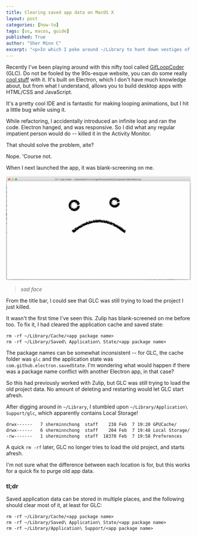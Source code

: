 ```yaml
---
title: Clearing saved app data on MacOS X
layout: post
categories: [how-to]
tags: [os, macos, guide]
published: True
author: "Sher Minn C"
excerpt: "<p>In which I poke around ~/Library to hunt down vestiges of saved app data to stop GifLoopCoder from hanging on me.</p>"
---
```


Recently I've been playing around with this nifty tool called [GifLoopCoder](http://www.gifloopcoder.com/) (GLC). Do not be fooled by the 90s-esque website, you can do some really [cool stuff](https://twitter.com/search?q=%23gifloopcoder&src=typd) with it. It's built on Electron, which I don't have much knowledge about, but from what I understand, allows you to build desktop apps with HTML/CSS and JavaScript. 

It's a pretty cool IDE and is fantastic for making looping animations, but I hit a little bug while using it. 

While refactoring, I accidentally introduced an infinite loop and ran the code. Electron hanged, and was responsive. So I did what any regular impatient person would do -- killed it in the Activity Monitor.

That should solve the problem, aite?

Nope. 'Course not.

When I next launched the app, it was blank-screening on me. 

![blank gifloopcoder](/assets/images/appdata/glc.png)

> _sad face_

From the title bar, I could see that GLC was still trying to load the project I just killed.

It wasn't the first time I've seen this. Zulip has blank-screened on me before too. To fix it, I had cleared the application cache and saved state:

~~~
rm -rf ~/Library/Cache/<app package name>
rm -rf ~/Library/Saved\ Application\ State/<app package name>
~~~

The package names can be somewhat inconsistent -- for GLC, the cache folder was `glc` and the application state was `com.github.electron.savedState`. I'm wondering what would happen if there was a package name conflict with another Electron app, in that case?

So this had previously worked with Zulip, but GLC was still trying to load the old project data. No amount of deleting and restarting would let GLC start afresh.

After digging around in `~/Library`, I stumbled upon `~/Library/Application\ Support/glc`, which apparently contains Local Storage!

~~~
drwx------   7 sherminnchong  staff    238 Feb  7 19:20 GPUCache/
drwx------   6 sherminnchong  staff    204 Feb  7 19:48 Local Storage/
-rw-------   1 sherminnchong  staff  18370 Feb  7 19:58 Preferences
~~~

A quick `rm -rf` later, GLC no longer tries to load the old project, and starts afresh.

I'm not sure what the difference between each location is for, but this works for a quick fix to purge old app data.

### tl;dr
Saved application data can be stored in multiple places, and the following should clear most of it, at least for GLC:

~~~
rm -rf ~/Library/Cache/<app package name>
rm -rf ~/Library/Saved\ Application\ State/<app package name>
rm -rf ~/Library/Application\ Support/<app package name>
~~~


